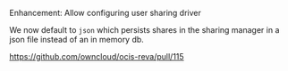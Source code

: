 Enhancement: Allow configuring user sharing driver

We now default to `json` which persists shares in the sharing manager in a json file instead of an in memory db.

https://github.com/owncloud/ocis-reva/pull/115
